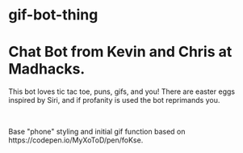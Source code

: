 # gif-bot-thing

<h1>Chat Bot from Kevin and Chris at Madhacks.</h1>

<p>This bot loves tic tac toe, puns, gifs, and you!  There are easter eggs
 inspired by Siri, and if profanity is used the bot reprimands you.</p>
<br>
<p>Base "phone" styling and initial gif function 
based on https://codepen.io/MyXoToD/pen/foKse. </p>


